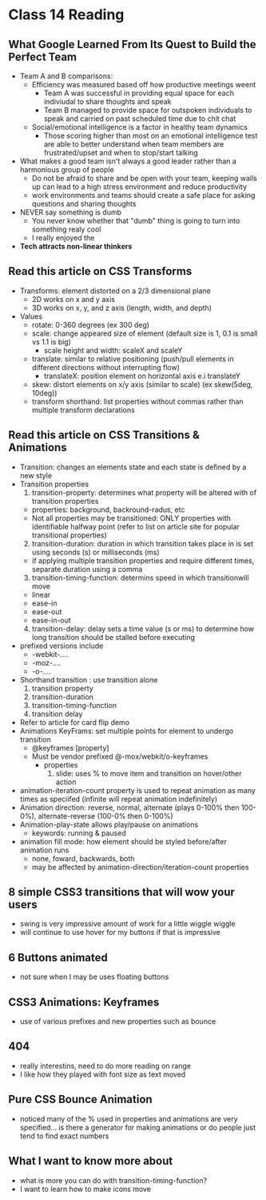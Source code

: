 # Class 14 Reading

## What Google Learned From Its Quest to Build the Perfect Team
- Team A and B comparisons:
  - Efficiency was measured based off how productive meetings weent
    - Team A was successful in providing equal space for each indiviudal to share thoughts and speak
    - Team B managed to provide space for outspoken individuals to speak and carried on past scheduled time due to chit chat 
  - Social/emotional intelligence is a factor in healthy team dynamics
    - Those scoring higher than most on an emotional intelligence test are able to better understand when team members are frustrated/upset and when to stop/start talking
- What makes a good team isn't always a good leader rather than a harmonious group of people
  - Do not be afraid to share and be open with your team, keeping walls up can lead to a high stress environment and reduce productivity
  - work environments and teams should create a safe place for asking questions and sharing thoughts
- NEVER say something is dumb
  - You never know whether that "dumb" thing is going to turn into something realy cool
  - I really enjoyed the 
- **Tech attracts non-linear thinkers**

## Read this article on CSS Transforms
- Transforms: element distorted on a 2/3 dimensional plane
  - 2D works on x and y axis
  - 3D works on x, y, and z axis (length, width, and depth)
- Values
  - rotate: 0-360 degrees (ex 300 deg)
  - scale: change appeared size of element (default size is 1, 0.1 is small vs 1.1 is big)
    - scale height and width: scaleX and scaleY
  - translate: similar to relative positioning (push/pull elements in different directions without interrupting flow)
    - translateX: position element on horizontal axis e.i translateY
  - skew: distort elements on x/y axis (similar to scale) (ex skew(5deg, 10deg))
  - transform shorthand: list properties without commas rather than multiple transform declarations

## Read this article on CSS Transitions & Animations
- Transition: changes an elements state and each state is defined by a new style
- Transition properties
  1. transition-property: determines what property will be altered with of transition properties
    - properties: background, backround-radus, etc 
    - Not all properties may be transitioned: ONLY properties with identifiable halfway point (refer to list on article site for popular transitional properties)
  2. transition-duration: duration in which transition takes place in is set using seconds (s) or milliseconds (ms)
    - if applying multiple transition properties and require different times, separate duration using a comma
  3. transition-timing-function: determins speed in which transitionwill move
    - linear
    - ease-in
    - ease-out
    - ease-in-out
  4. transition-delay: delay sets a time value (s or ms) to determine how long transition should be stalled before executing 
- prefixed versions include
  - -webkit-.... 
  - -moz-....
  - -o-....
- Shorthand transition  : use transition alone 
  1. transition property
  2. transition-duration
  3. transition-timing-function
  4. transition delay
- Refer to article for card flip demo
- Animations KeyFrams: set multiple points for element to undergo transition
  - @keyframes [property]
  - Must be vendor prefixed @-mox/webkit/o-keyframes
    - properties
      1. slide: uses % to move item and transition on hover/other action
- animation-iteration-count property is used to repeat animation as many times as speciifed (infinite will repeat animation indefinitely)
- Animation direction: reverse, normal, alternate (plays 0-100% then 100-0%), alternate-reverse (100-0% then 0-100%)
- Animation-play-state allows play/pause on animations 
  - keywords: running & paused
- animation fill mode: how element should be styled before/after animation runs
  - none, foward, backwards, both
  - may be affected by animation-direction/iteration-count properties


## 8 simple CSS3 transitions that will wow your users
- swing is very impressive amount of work for a little wiggle wiggle
- will continue to use hover for my buttons if that is impressive

## 6 Buttons animated
- not sure when I may be uses floating buttons

## CSS3 Animations: Keyframes
- use of various prefixes and new properties such as bounce

## 404
- really interestins, need to do more reading on range 
- I like how they played with font size as text moved

## Pure CSS Bounce Animation
- noticed many of the % used in properties and animations are very specified... is there a generator for making animations or do people just tend to find exact numbers 

## What I want to know more about
- what is more you can do with transition-timing-function?
- I want to learn how to make icons move 